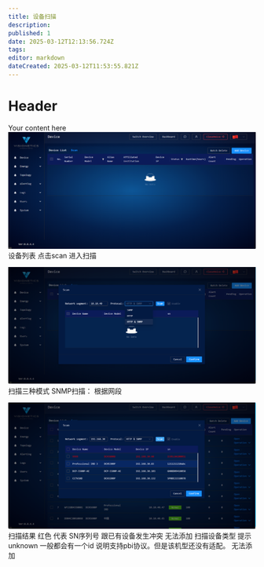 ```yaml
---
title: 设备扫描
description: 
published: 1
date: 2025-03-12T12:13:56.724Z
tags: 
editor: markdown
dateCreated: 2025-03-12T11:53:55.821Z
---
```


# Header
Your content here
![devicelist.png](/image/scan/devicelist.png)
设备列表 点击scan 进入扫描

![devicescan.png](/image/scan/devicescan.png)
扫描三种模式
SNMP扫描：  根据网段 


![devicesnconfict.png](/image/scan/devicesnconfict.png)
扫描结果 红色 代表 SN序列号 跟已有设备发生冲突 无法添加
扫描设备类型 提示unknown 一般都会有一个id 说明支持pbi协议。但是该机型还没有适配。 无法添加